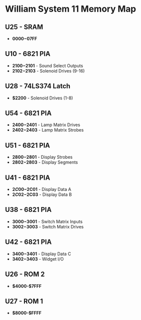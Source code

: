 # William System 11 Memory Map ### U25 - SRAM ##- **$0000-$07FF**## U10 - 6821 PIA ##- **$2100-$2101** - Sound Select Outputs- **$2102-$2103** - Solenoid Drives (9-16)## U28 - 74LS374 Latch ##- **$2200** - Solenoid Drives (1-8)## U54 - 6821 PIA - **$2400-$2401** - Lamp Matrix Drives- **$2402-$2403** - Lamp Matrix Strobes## U51 - 6821 PIA ##- **$2800-$2801** - Display Strobes- **$2802-$2803** - Display Segments## U41 - 6821 PIA - **$2C00-$2C01** - Display Data A- **$2C02-$2C03** - Display Data B## U38 - 6821 PIA - **$3000-$3001** - Switch Matrix Inputs- **$3002-$3003** - Switch Matrix Drives## U42 - 6821 PIA - **$3400-$3401** - Display Data C- **$3402-$3403** - Widget I/O## U26 - ROM 2 ##- **\$4000-$7FFF**## U27 - ROM 1 ##- **\$8000-$FFFF**